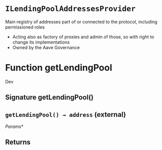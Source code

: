 # `ILendingPoolAddressesProvider`

Main registry of addresses part of or connected to the protocol, including permissioned roles
- Acting also as factory of proxies and admin of those, so with right to change its implementations
- Owned by the Aave Governance



# Function getLendingPool

Dev 
## Signature getLendingPool()
## `getLendingPool() → address` (external)
*Params**

**Returns**
-----

